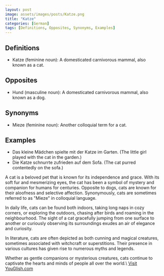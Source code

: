 ```yaml
---
layout: post
image: assets/images/posts/Katze.png
title: "Katze"
categories: [German]
tags: [Definitions, Opposites, Synonyms, Examples]
---
```


## Definitions

- Katze (feminine noun): A domesticated carnivorous mammal, also known as a cat.

## Opposites

- Hund (masculine noun): A domesticated carnivorous mammal, also known as a dog.

## Synonyms

- Mieze (feminine noun): Another colloquial term for a cat.

## Examples

- Das kleine Mädchen spielte mit der Katze im Garten. (The little girl played with the cat in the garden.)
- Die Katze schnurrte zufrieden auf dem Sofa. (The cat purred contentedly on the sofa.)

A cat is a beloved pet that is known for its independence and grace. With its soft fur and mesmerizing eyes, the cat has been a symbol of mystery and companion for humans for centuries. Opposite to dogs, cats are known for their aloofness and selective affection. Synonymously, cats are sometimes referred to as "Mieze" in colloquial language.

In daily life, cats can be found both indoors, taking long naps in cozy corners, or exploring the outdoors, chasing after birds and roaming in the neighbourhood. The sight of a cat gracefully jumping from one surface to another or curiously observing its surroundings exudes an air of elegance and curiosity.

In literature, cats are often depicted as both cunning and magical creatures, sometimes associated with witchcraft or superstitions. Their presence in various cultures has given rise to numerous myths and legends.

Whether as gentle companions or mysterious creatures, cats continue to captivate the hearts and minds of people all over the world.\ <a id="yg-widget-0" class="youglish-widget" data-query="Katze" data-lang="german" data-components="8412" data-auto-start="0" data-bkg-color="theme_light" data-title="How%20to%20pronounce%20Katze%20in%20German"  rel="nofollow" href="https://youglish.com">Visit YouGlish.com</a><script async src="https://youglish.com/public/emb/widget.js" charset="utf-8"></script>